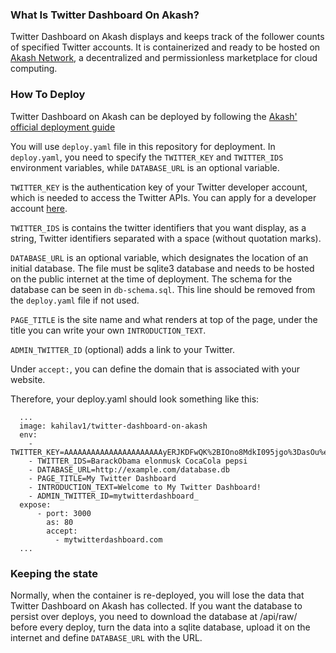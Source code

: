 ### What Is Twitter Dashboard On Akash?

Twitter Dashboard on Akash displays and keeps track of the follower counts of specified Twitter accounts. It is containerized and ready to be hosted on [Akash Network](https://akash.network/), a decentralized and permissionless marketplace for cloud computing.

### How To Deploy

Twitter Dashboard on Akash can be deployed by following the [Akash' official deployment guide](https://docs.akash.network/cli/deployment#create-the-deployment-configuration)

You will use `deploy.yaml` file in this repository for deployment. In `deploy.yaml`, you need to specify the `TWITTER_KEY` and `TWITTER_IDS` environment variables, while `DATABASE_URL` is an optional variable. 

`TWITTER_KEY` is the authentication key of your Twitter developer account, which is needed to access the Twitter APIs. You can apply for a developer account [here]( https://developer.twitter.com/). 

`TWITTER_IDS` is contains the twitter identifiers that you want display, as a string, Twitter identifiers separated with a space (without quotation marks). 

`DATABASE_URL` is an optional variable, which designates the location of an initial database. The file must be sqlite3 database and needs to be hosted on the public internet at the time of deployment. The schema for the database can be seen in `db-schema.sql`. This line should be removed from the `deploy.yaml` file if not used.

`PAGE_TITLE` is the site name and what renders at top of the page, under the title you can write your own `INTRODUCTION_TEXT`.

`ADMIN_TWITTER_ID` (optional) adds a link to your Twitter.

Under `accept:`, you can define the domain that is associated with your website.

Therefore, your deploy.yaml should look something like this:

```
  ...
  image: kahilav1/twitter-dashboard-on-akash
  env:
    - TWITTER_KEY=AAAAAAAAAAAAAAAAAAAAAAyERJKDFwQK%2BIOno8MdkI095jgo%3DasOu%eraI42PvrekjTK24dpXuJEAwmDHktV5zVeAyRdozTZ8D
    - TWITTER_IDS=BarackObama elonmusk CocaCola pepsi
    - DATABASE_URL=http://example.com/database.db
    - PAGE_TITLE=My Twitter Dashboard
    - INTRODUCTION_TEXT=Welcome to My Twitter Dashboard!
    - ADMIN_TWITTER_ID=mytwitterdashboard_
  expose:
      - port: 3000
        as: 80
        accept:
          - mytwitterdashboard.com
  ...
```

### Keeping the state
Normally, when the container is re-deployed, you will lose the data that Twitter Dashboard on Akash has collected. If you want the database to persist over deploys, you need to download the database at /api/raw/ before every deploy, turn the data into a sqlite database, upload it on the internet and define `DATABASE_URL` with the URL.
